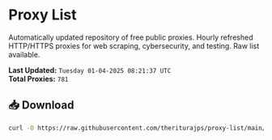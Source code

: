 # Proxy List

Automatically updated repository of free public proxies. Hourly refreshed HTTP/HTTPS proxies for web scraping, cybersecurity, and testing. Raw list available.

**Last Updated:** `Tuesday 01-04-2025 08:21:37 UTC`  
**Total Proxies:** `781`

## 📥 Download
```bash
curl -O https://raw.githubusercontent.com/theriturajps/proxy-list/main/proxies.txt
